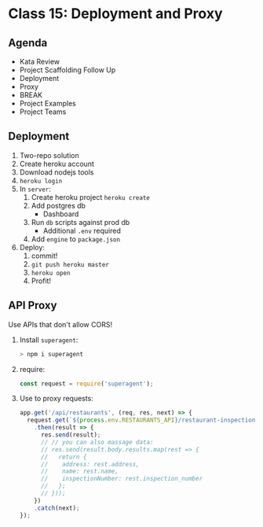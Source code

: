 # Class 15: Deployment and Proxy

## Agenda

* Kata Review
* Project Scaffolding Follow Up
* Deployment
* Proxy
* BREAK
* Project Examples
* Project Teams

## Deployment

1. Two-repo solution
1. Create heroku account
1. Download nodejs tools
1. `heroku login`
1. In `server`:
    1. Create heroku project `heroku create`
    1. Add postgres db
        * Dashboard
    1. Run `db` scripts against prod db
        * Additional `.env` required
    1. Add `engine` to `package.json`
1. Deploy:
    1. commit!
    1. `git push heroku master`
    1. `heroku open`
    1. Profit!


## API Proxy

Use APIs that don't allow CORS!

1. Install `superagent`:
    ```sh
    > npm i superagent
    ```
1. require:
    ```js
    const request = require('superagent');
    ```
1. Use to proxy requests:
    ```js
    app.get('/api/restaurants', (req, res, next) => {
      request.get(`${process.env.RESTAURANTS_API}/restaurant-inspections/`)
        .then(result => {
          res.send(result);
          // // you can also massage data:
          // res.send(result.body.results.map(rest => {
          //   return {
          //    address: rest.address,
          //    name: rest.name,
          //    inspectionNumber: rest.inspection_number
          //   };
          // }));
        })
        .catch(next);
    });